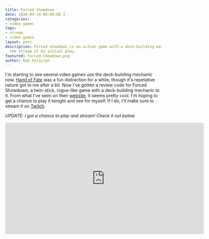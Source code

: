 ```yaml
---
title: Forced Showdown
date: 2016-04-14 00:00:00 Z
categories:
- video games
tags:
- stream
- video games
layout: post
description: Forced showdown is an action game with a deck-building mechanic. Checkout
  the stream of my initial play.
featured: forced-showdown.png
author: Rob Kalajian
---
```


I'm starting to see several video games use the deck-building mechanic now. [Hand of Fate](http://www.purplepawn.com/2014/08/second-lookhand-of-fate/) was a fun distraction for a while, though it's repetative nature got to me after a bit. Now I've gotten a review code for Forced Showdown, a twin-stick, rogue-like game with a deck-building mechanic to it. From what I've seen on their [website](http://forcedshowdown.com/), it seems pretty cool. I'm hoping to get a chance to play it tonight and see for myself. If I do, I'll make sure to stream it on [Twitch](http://twitch.tv/rkalajian).

*UPDATE: I got a chance to play and stream! Check it out below.*

<center><iframe width="640" height="360" src="https://www.youtube.com/embed/1Ow2i7acYQM" frameborder="0" allowfullscreen></iframe></center>
